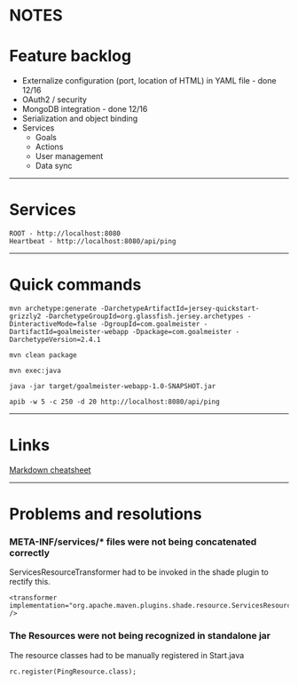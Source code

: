 NOTES
=====

# Feature backlog
* Externalize configuration (port, location of HTML) in YAML file - done 12/16
* OAuth2 / security
* MongoDB integration - done 12/16
* Serialization and object binding
* Services
  * Goals
  * Actions
  * User management
  * Data sync


---

# Services
```
ROOT - http://localhost:8080
Heartbeat - http://localhost:8080/api/ping
```


---

# Quick commands

```
mvn archetype:generate -DarchetypeArtifactId=jersey-quickstart-grizzly2 -DarchetypeGroupId=org.glassfish.jersey.archetypes -DinteractiveMode=false -DgroupId=com.goalmeister -DartifactId=goalmeister-webapp -Dpackage=com.goalmeister -DarchetypeVersion=2.4.1

mvn clean package

mvn exec:java

java -jar target/goalmeister-webapp-1.0-SNAPSHOT.jar

apib -w 5 -c 250 -d 20 http://localhost:8080/api/ping
```

---

# Links
[Markdown cheatsheet](https://github.com/adam-p/markdown-here/wiki/Markdown-Cheatsheet)


---

# Problems and resolutions

### META-INF/services/* files were not being concatenated correctly
ServicesResourceTransformer had to be invoked in the shade plugin to rectify this.
```
<transformer implementation="org.apache.maven.plugins.shade.resource.ServicesResourceTransformer" />
```

### The Resources were not being recognized in standalone jar
The resource classes had to be manually registered in Start.java
```
rc.register(PingResource.class);
```
